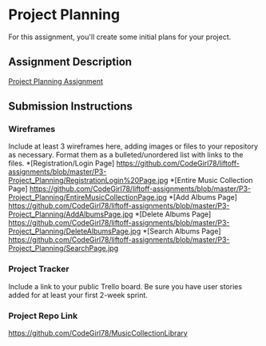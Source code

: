# Project Planning
For this assignment, you'll create some initial plans for your project.

## Assignment Description
[Project Planning Assignment](https://education.launchcode.org/liftoff/modules/assignments/project-planning)

## Submission Instructions

### Wireframes

Include at least 3 wireframes here, adding images or files to your repository as necessary. Format them as a bulleted/unordered list with links to the files.
*[Registration/Login Page] https://github.com/CodeGirl78/liftoff-assignments/blob/master/P3-Project_Planning/RegistrationLogin%20Page.jpg
*[Entire Music Collection Page] https://github.com/CodeGirl78/liftoff-assignments/blob/master/P3-Project_Planning/EntireMusicCollectionPage.jpg
*[Add Albums Page] https://github.com/CodeGirl78/liftoff-assignments/blob/master/P3-Project_Planning/AddAlbumsPage.jpg
*[Delete Albums Page] https://github.com/CodeGirl78/liftoff-assignments/blob/master/P3-Project_Planning/DeleteAlbumsPage.jpg
*[Search Albums Page] https://github.com/CodeGirl78/liftoff-assignments/blob/master/P3-Project_Planning/SearchPage.jpg

### Project Tracker

Include a link to your public Trello board. Be sure you have user stories added for at least your first 2-week sprint.

### Project Repo Link
https://github.com/CodeGirl78/MusicCollectionLibrary

